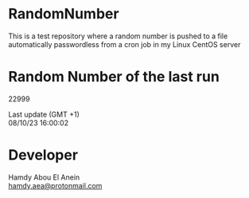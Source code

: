 # RandomNumber    
This is a test repository where a random number is pushed to a file automatically passwordless from a cron job in my Linux CentOS server    
# Random Number of the last run   
22999
      
Last update (GMT +1)    
08/10/23 16:00:02
# Developer    
Hamdy Abou El Anein   
hamdy.aea@protonmail.com
